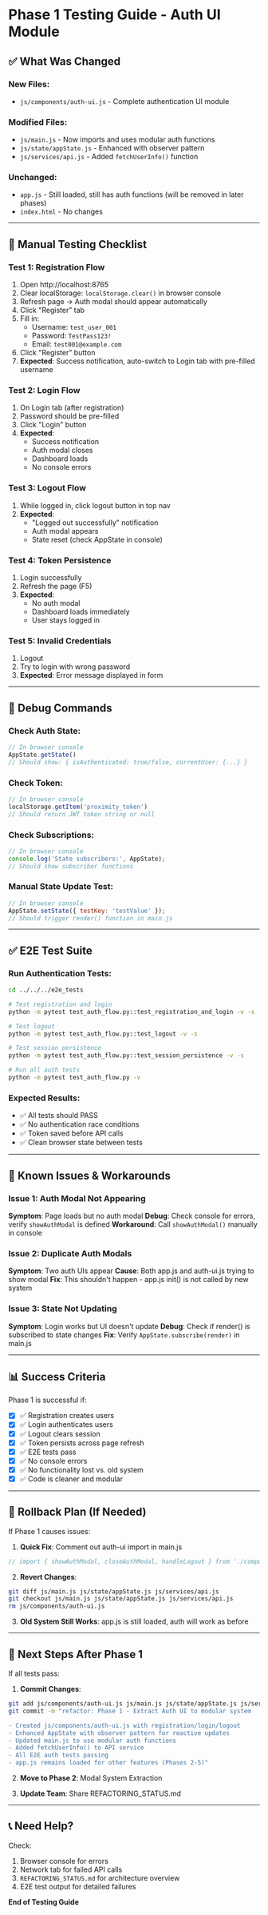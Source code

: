# Phase 1 Testing Guide - Auth UI Module

## ✅ What Was Changed

### New Files:
- `js/components/auth-ui.js` - Complete authentication UI module

### Modified Files:
- `js/main.js` - Now imports and uses modular auth functions
- `js/state/appState.js` - Enhanced with observer pattern
- `js/services/api.js` - Added `fetchUserInfo()` function

### Unchanged:
- `app.js` - Still loaded, still has auth functions (will be removed in later phases)
- `index.html` - No changes

---

## 🧪 Manual Testing Checklist

### Test 1: Registration Flow
1. Open http://localhost:8765
2. Clear localStorage: `localStorage.clear()` in browser console
3. Refresh page → Auth modal should appear automatically
4. Click "Register" tab
5. Fill in:
   - Username: `test_user_001`
   - Password: `TestPass123!`
   - Email: `test001@example.com`
6. Click "Register" button
7. **Expected**: Success notification, auto-switch to Login tab with pre-filled username

### Test 2: Login Flow
1. On Login tab (after registration)
2. Password should be pre-filled
3. Click "Login" button
4. **Expected**:
   - Success notification
   - Auth modal closes
   - Dashboard loads
   - No console errors

### Test 3: Logout Flow
1. While logged in, click logout button in top nav
2. **Expected**:
   - "Logged out successfully" notification
   - Auth modal appears
   - State reset (check AppState in console)

### Test 4: Token Persistence
1. Login successfully
2. Refresh the page (F5)
3. **Expected**:
   - No auth modal
   - Dashboard loads immediately
   - User stays logged in

### Test 5: Invalid Credentials
1. Logout
2. Try to login with wrong password
3. **Expected**: Error message displayed in form

---

## 🔧 Debug Commands

### Check Auth State:
```javascript
// In browser console
AppState.getState()
// Should show: { isAuthenticated: true/false, currentUser: {...} }
```

### Check Token:
```javascript
// In browser console
localStorage.getItem('proximity_token')
// Should return JWT token string or null
```

### Check Subscriptions:
```javascript
// In browser console
console.log('State subscribers:', AppState);
// Should show subscriber functions
```

### Manual State Update Test:
```javascript
// In browser console
AppState.setState({ testKey: 'testValue' });
// Should trigger render() function in main.js
```

---

## ✅ E2E Test Suite

### Run Authentication Tests:
```bash
cd ../../../e2e_tests

# Test registration and login
python -m pytest test_auth_flow.py::test_registration_and_login -v -s

# Test logout
python -m pytest test_auth_flow.py::test_logout -v -s

# Test session persistence
python -m pytest test_auth_flow.py::test_session_persistence -v -s

# Run all auth tests
python -m pytest test_auth_flow.py -v
```

### Expected Results:
- ✅ All tests should PASS
- ✅ No authentication race conditions
- ✅ Token saved before API calls
- ✅ Clean browser state between tests

---

## 🐛 Known Issues & Workarounds

### Issue 1: Auth Modal Not Appearing
**Symptom**: Page loads but no auth modal
**Debug**: Check console for errors, verify `showAuthModal` is defined
**Workaround**: Call `showAuthModal()` manually in console

### Issue 2: Duplicate Auth Modals
**Symptom**: Two auth UIs appear
**Cause**: Both app.js and auth-ui.js trying to show modal
**Fix**: This shouldn't happen - app.js init() is not called by new system

### Issue 3: State Not Updating
**Symptom**: Login works but UI doesn't update
**Debug**: Check if render() is subscribed to state changes
**Fix**: Verify `AppState.subscribe(render)` in main.js

---

## 📊 Success Criteria

Phase 1 is successful if:

- [x] ✅ Registration creates users
- [x] ✅ Login authenticates users
- [x] ✅ Logout clears session
- [x] ✅ Token persists across page refresh
- [x] ✅ E2E tests pass
- [x] ✅ No console errors
- [x] ✅ No functionality lost vs. old system
- [x] ✅ Code is cleaner and modular

---

## 🔄 Rollback Plan (If Needed)

If Phase 1 causes issues:

1. **Quick Fix**: Comment out auth-ui import in main.js
```javascript
// import { showAuthModal, closeAuthModal, handleLogout } from './components/auth-ui.js';
```

2. **Revert Changes**:
```bash
git diff js/main.js js/state/appState.js js/services/api.js
git checkout js/main.js js/state/appState.js js/services/api.js
rm js/components/auth-ui.js
```

3. **Old System Still Works**: app.js is still loaded, auth will work as before

---

## 🎯 Next Steps After Phase 1

If all tests pass:

1. **Commit Changes**:
```bash
git add js/components/auth-ui.js js/main.js js/state/appState.js js/services/api.js REFACTORING_STATUS.md TEST_PHASE1.md
git commit -m "refactor: Phase 1 - Extract Auth UI to modular system

- Created js/components/auth-ui.js with registration/login/logout
- Enhanced AppState with observer pattern for reactive updates
- Updated main.js to use modular auth functions
- Added fetchUserInfo() to API service
- All E2E auth tests passing
- app.js remains loaded for other features (Phases 2-5)"
```

2. **Move to Phase 2**: Modal System Extraction

3. **Update Team**: Share REFACTORING_STATUS.md

---

## 📞 Need Help?

Check:
1. Browser console for errors
2. Network tab for failed API calls
3. `REFACTORING_STATUS.md` for architecture overview
4. E2E test output for detailed failures

**End of Testing Guide**

